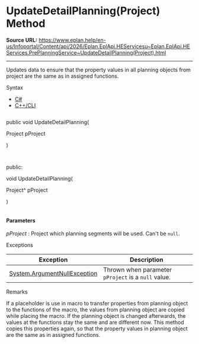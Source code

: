 # UpdateDetailPlanning(Project) Method

**Source URL:** https://www.eplan.help/en-us/Infoportal/Content/api/2026/Eplan.EplApi.HEServicesu~Eplan.EplApi.HEServices.PrePlanningService~UpdateDetailPlanning(Project).html

---

Updates data to ensure that the property values in all planning objects from project are the same as in assigned functions.

Syntax

- [C#](#i-syntax-CS)
- [C++/CLI](#i-syntax-CPP2005)

```
```
public void UpdateDetailPlanning( 

   Project pProject

)
```
```

```
```
public:

void UpdateDetailPlanning( 

   Project^ pProject

)
```
```

#### Parameters

*pProject*
:   Project which planning segments will be used. Can't be `null`.

Exceptions

| Exception | Description |
| --- | --- |
| [System.ArgumentNullException](#) | Thrown when parameter `pProject` is a `null` value. |

Remarks

If a placeholder is use in macro to transfer properties from planning object to the functions of the macro, the values from planning object are copied while placing the macro. If the planning object is changed afterwards, the values at the functions stay the same and are different now. This method copies this properties again, so that the property values in planning object are the same as in assigned functions.

